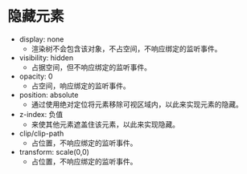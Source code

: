 # 隐藏元素

- display: none
    - 渲染树不会包含该对象，不占空间，不响应绑定的监听事件。
- visibility: hidden
    - 占据空间，但不响应绑定的监听事件。
- opacity: 0
    - 占空间，响应绑定的监听事件。
- position: absolute
    - 通过使用绝对定位将元素移除可视区域内，以此来实现元素的隐藏。
- z-index: 负值
    - 来使其他元素遮盖住该元素，以此来实现隐藏。
- clip/clip-path
    - 占位置，不响应绑定的监听事件。
- transform: scale(0,0)
    - 占位置，不响应绑定的监听事件。

